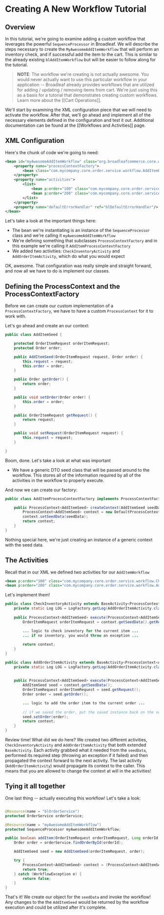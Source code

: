 # Creating A New Workflow Tutorial

## Overview

In this tutorial, we're going to examine adding a custom workflow that leverages the powerful `SequenceProcessor` in Broadleaf. We will describe the steps necessary to create the `MyAwesomeAddItemWorkflow` that will perform an inventory check, and if successful add the item to the cart. This is similar to the already existing `blAddItemWorkflow` but will be easier to follow along for the tutorial.

> **NOTE**: The workflow we're creating is not actually awesome. You would never actually want to use this particular workflow in your application -- Broadleaf already provides workflows that are utilized for adding / updating / removing items from cart. We're just using this as a basis for a tutorial that demonstrates creating custom workflows. Learn more about the [[Cart Operations]].

We'll start by examining the XML configuration piece that we will need to activate the workflow. After that, we'll go ahead and implement all of the necessary elements defined in the configuration and test it out. Additional documentation can be found at the [[Workflows and Activities]] page.

## XML Configuration

Here's the chunk of code we're going to need:

```xml
<bean id="myAwesomeAddItemWorkflow" class="org.broadleafcommerce.core.workflow.SequenceProcessor">
    <property name="processContextFactory">
        <bean class="com.mycompany.core.order.service.workflow.AddItemProcessContextFactory"/>
    </property>
    <property name="activities">
        <list>
            <bean p:order="100" class="com.mycompany.core.order.service.workflow.CheckInventoryActivity"/>
            <bean p:order="200" class="com.mycompany.core.order.service.workflow.AddOrderItemActivity"/>
        </list>
    </property>
    <property name="defaultErrorHandler" ref="blDefaultErrorHandler"/>
</bean>
```

Let's take a look at the important things here:

- The bean we're instantiating is an instance of the `SequenceProcessor` class and we're calling it `myAwesomeAddItemWorkflow`
- We're defining something that subclasses `ProcessContextFactory` and in this example we're calling it `AddItemProcessContextFactory`
- We added two activities: `CheckInventoryActivity` and `AddOrderItemActivity`, which do what you would expect

OK, awesome. That configuration was really simple and straight forward, and now all we have to do is implement our classes.

## Defining the ProcessContext and the ProcessContextFactory

Before we can create our custom implementation of a `ProcessContextFactory`, we have to have a custom `ProcessContext` for it to work with. 

Let's go ahead and create an our context:

```java
public class AddItemSeed {

    protected OrderItemRequest orderItemRequest;
    protected Order order;

    public AddItemSeed(OrderItemRequest request, Order order) {
        this.request = request;
        this.order = order;
    }

    public Order getOrder() {
        return order;
    }

    public void setOrder(Order order) {
        this.order = order;
    }

    public OrderItemRequest getRequest() {
        return request;
    }

    public void setRequest(OrderItemRequest request) {
        this.request = request;
    }

}
```

Boom, done. Let's take a look at what was important

- We have a generic DTO seed class that will be passed around to the workflow. This stores all of the information required by all of the activities in the workflow to properly execute.


And now we can create our factory:

```java
public class AddItemProcessContextFactory implements ProcessContextFactory<AddItemSeed, AddItemSeed> {

    public ProcessContext<AddItemSeed> createContext(AddItemSeed seedData) throws WorkflowException {
        ProcessContext<AddItemSeed> context = new DefaultProcessContextImpl<AddItemSeed>();
        context.setSeedData(seedData);
        return context;
    }
}
```

Nothing special here, we're just creating an instance of a generic context with the seed data.

## The Activities

Recall that in our XML we defined two activities for our `AddItemWorkflow`

```xml
<bean p:order="100" class="com.mycompany.core.order.service.workflow.CheckInventoryActivity"/>
<bean p:order="200" class="com.mycompany.core.order.service.workflow.AddOrderItemActivity"/>
```

Let's implement them!

```java
public class CheckInventoryActivity extends BaseActivity<ProcessContext<AddItemSeed>> {
    private static Log LOG = LogFactory.getLog(AddOrderItemActivity.class);
    
    public ProcessContext<AddItemSeed> execute(ProcessContext<AddItemSeed> context) throws Exception {
        OrderItemRequest orderItemRequest = context.getSeedData().getRequest();

        ... logic to check inventory for the current item ...
        ... if no inventory, you would throw an exception ...
        
        return context;
    }
}
```

```java
public class AddOrderItemActivity extends BaseActivity<ProcessContext<AddItemSeed>> {
    private static Log LOG = LogFactory.getLog(AddOrderItemActivity.class);
    
    
    public ProcessContext<AddItemSeed> execute(ProcessContext<AddItemSeed> context) throws Exception {
        AddItemSeed seed = context.getSeedData();
        OrderItemRequest orderItemRequest = seed.getRequest();
        Order order = seed.getOrder();

        ... logic to add the order item to the current order ...
        
        // if we saved the order, put the saved instance back on the seed
        seed.setOrder(order);
        return context;
    }
}
```

Review time! What did we do here? We created two different activities, `CheckInventoryActivity` and `AddOrderItemActivity` that both extended `BaseActivity`. Each activity grabbed what it needed from the `seedData`, performed its required step (throwing an exception if it failed) and then propagated the context forward to the next activity. The last activity (`AddOrderItemActivity`) would propagate its context to the caller. This means that you are allowed to change the context at will in the activities!

## Tying it all together

One last thing -- actually executing this workflow! Let's take a look:

```java

@Resource(name = "blOrderService")
protected OrderService orderService;

@Resource(name = "myAwesomeAddItemWorkflow")
protected SequenceProcessor myAwesomeAddItemWorkflow;

public boolean addItem(OrderItemRequest orderItemRequest, Long orderId) {
    Order order = orderService.findOrderById(orderId);

    AddItemSeed seed = new AddItemSeed(orderItemRequest, order);

    try {
        ProcessContext<AddItemSeed> context = (ProcessContext<AddItemSeed>) myAwesomeAddItemWorkflow.doActivities(seed);
        return true;
    } catch (WorkflowException e) {
        return false;
    }
}
```

That's it! We create our object for the `seedData` and invoke the workflow! Any changes to the the `AddItemSeed` would be returned by the workflow execution and could be utilized after it's complete.

